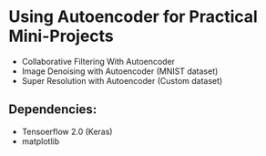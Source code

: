 # Using Autoencoder for Practical Mini-Projects

- Collaborative Filtering With Autoencoder
- Image Denoising with Autoencoder (MNIST dataset)
- Super Resolution with Autoencoder (Custom dataset)

## Dependencies:
- Tensoerflow 2.0 (Keras)
- matplotlib
